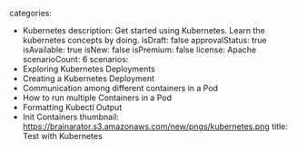 categories:
- Kubernetes
description: Get started using Kubernetes. Learn the kubernetes concepts by doing.
isDraft: false
approvalStatus: true
isAvailable: true
isNew: false
isPremium: false
license: Apache
scenarioCount: 6
scenarios:
- Exploring Kubernetes Deployments
- Creating a Kubernetes Deployment
- Communication among different containers in a Pod
- How to run multiple Containers in a Pod
- Formatting Kubectl Output
- Init Containers
thumbnail: https://brainarator.s3.amazonaws.com/new/pngs/kubernetes.png
title: Test with Kubernetes
